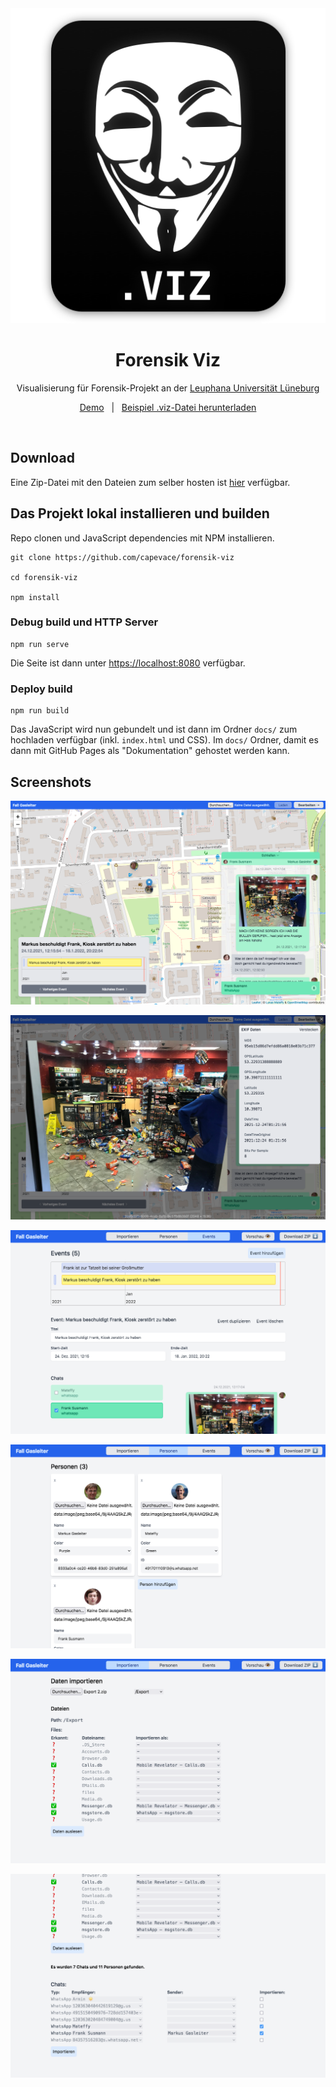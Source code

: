 <div align="center">
	<a href="https://mateffy.me/mission-control-project">
		<img src="resources/FileIcon.png">
	</a>
	<h1>Forensik Viz</h1>
	<p>
		Visualisierung für Forensik-Projekt an der <a href="https://leuphana.de">Leuphana Universität Lüneburg</a>
	</p>
	<p>
		<a href="https://forensik.mateffy.me" target="_blank">Demo</a> 
		&nbsp; | &nbsp;
		<a href="https://github.com/Capevace/forensik-viz/raw/main/examples/Fall%20Gasleiter.viz">Beispiel .viz-Datei herunterladen</a>
	</p>
</div>

<br>

## Download

Eine Zip-Datei mit den Dateien zum selber hosten ist [hier](https://github.com/Capevace/forensik-viz/releases/latest) verfügbar.


## Das Projekt lokal installieren und builden
Repo clonen und JavaScript dependencies mit NPM installieren.

```
git clone https://github.com/capevace/forensik-viz

cd forensik-viz

npm install
```

### Debug build und HTTP Server
```
npm run serve
```

Die Seite ist dann unter [https://localhost:8080](https://localhost:8080) verfügbar.

### Deploy build
```
npm run build
```

Das JavaScript wird nun gebundelt und ist dann im Ordner `docs/` zum hochladen verfügbar (inkl. `index.html` und CSS).
Im `docs/` Ordner, damit es dann mit GitHub Pages als "Dokumentation" gehostet werden kann. 

## Screenshots

![](resources/screenshot-map.png)

![](resources/screenshot-image.png)

![](resources/screenshot-events-2.png)

![](resources/screenshot-people.png)

![](resources/screenshot-import-3.png)

![](resources/screenshot-import-4.png)
